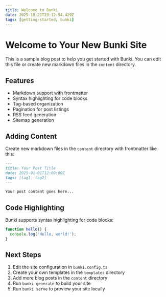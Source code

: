 ```yaml
---
title: Welcome to Bunki
date: 2025-10-21T23:12:54.429Z
tags: [getting-started, bunki]
---
```


# Welcome to Your New Bunki Site

This is a sample blog post to help you get started with Bunki. You can edit this file or create new markdown files in the `content` directory.

## Features

- Markdown support with frontmatter
- Syntax highlighting for code blocks
- Tag-based organization
- Pagination for post listings
- RSS feed generation
- Sitemap generation

## Adding Content

Create new markdown files in the `content` directory with frontmatter like this:

```markdown
---
title: Your Post Title
date: 2025-01-01T12:00:00Z
tags: [tag1, tag2]
---

Your post content goes here...
```

## Code Highlighting

Bunki supports syntax highlighting for code blocks:

```javascript
function hello() {
  console.log('Hello, world!');
}
```

## Next Steps

1. Edit the site configuration in `bunki.config.ts`
2. Create your own templates in the `templates` directory
3. Add more blog posts in the `content` directory
4. Run `bunki generate` to build your site
5. Run `bunki serve` to preview your site locally
